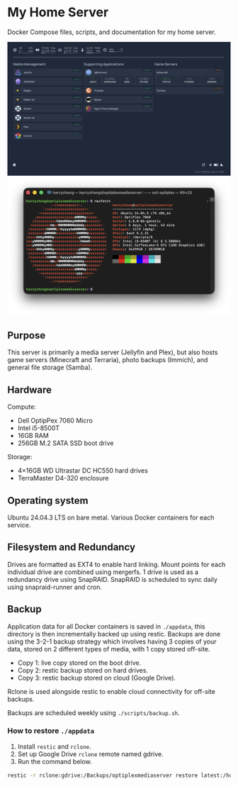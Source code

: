 # My Home Server

Docker Compose files, scripts, and documentation for my home server.

![Homepage dashboard](images/homepage.png) ![System specifications](images/neofetch.png)

## Purpose

This server is primarily a media server (Jellyfin and Plex), but also hosts game servers (Minecraft and Terraria), photo backups (Immich), and general file storage (Samba).

## Hardware

Compute:
- Dell OptipPex 7060 Micro
- Intel i5-8500T
- 16GB RAM
- 256GB M.2 SATA SSD boot drive

Storage:
- 4×16GB WD Ultrastar DC HC550 hard drives
- TerraMaster D4-320 enclosure

## Operating system

Ubuntu 24.04.3 LTS on bare metal. Various Docker containers for each service.

## Filesystem and Redundancy

Drives are formatted as EXT4 to enable hard linking. Mount points for each individual drive are combined using mergerfs. 1 drive is used as a redundancy drive using SnapRAID. SnapRAID is scheduled to sync daily using snapraid-runner and cron.

## Backup

Application data for all Docker containers is saved in `./appdata`, this directory is then incrementally backed up using restic. Backups are done using the 3-2-1 backup strategy which involves having 3 copies of your data, stored on 2 different types of media, with 1 copy stored off-site.

- Copy 1: live copy stored on the boot drive.
- Copy 2: restic backup stored on hard drives.
- Copy 3: restic backup stored on cloud (Google Drive).

Rclone is used alongside restic to enable cloud connectivity for off-site backups.

Backups are scheduled weekly using `./scripts/backup.sh`.

### How to restore `./appdata`

1. Install `restic` and `rclone`.
2. Set up Google Drive `rclone` remote named gdrive.
3. Run the command below.

```bash
restic -r rclone:gdrive:/Backups/optiplexmediaserver restore latest:/home/harryzhong/docker/appdata --target ./appdata
```